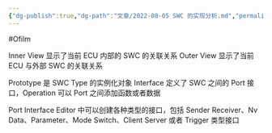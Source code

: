 ```yaml
---
{"dg-publish":true,"dg-path":"文章/2022-08-05 SWC 的实现分析.md","permalink":"/文章/2022-08-05 SWC 的实现分析/","dgEnableSearch":true}
---
```


#Ofilm 

Inner View 显示了当前 ECU 内部的 SWC 的关联关系
Outer View 显示了当前 ECU 与外部 SWC 的关联关系

Prototype 是 SWC Type 的实例化对象
Interface 定义了 SWC 之间的 Port 接口，Operation 可以 Port 之间添加函数或者数据

Port Interface Editor 中可以创建各种类型的接口，包括 Sender Receiver、Nv Data、Parameter、Mode Switch、Client Server 或者 Trigger 类型接口